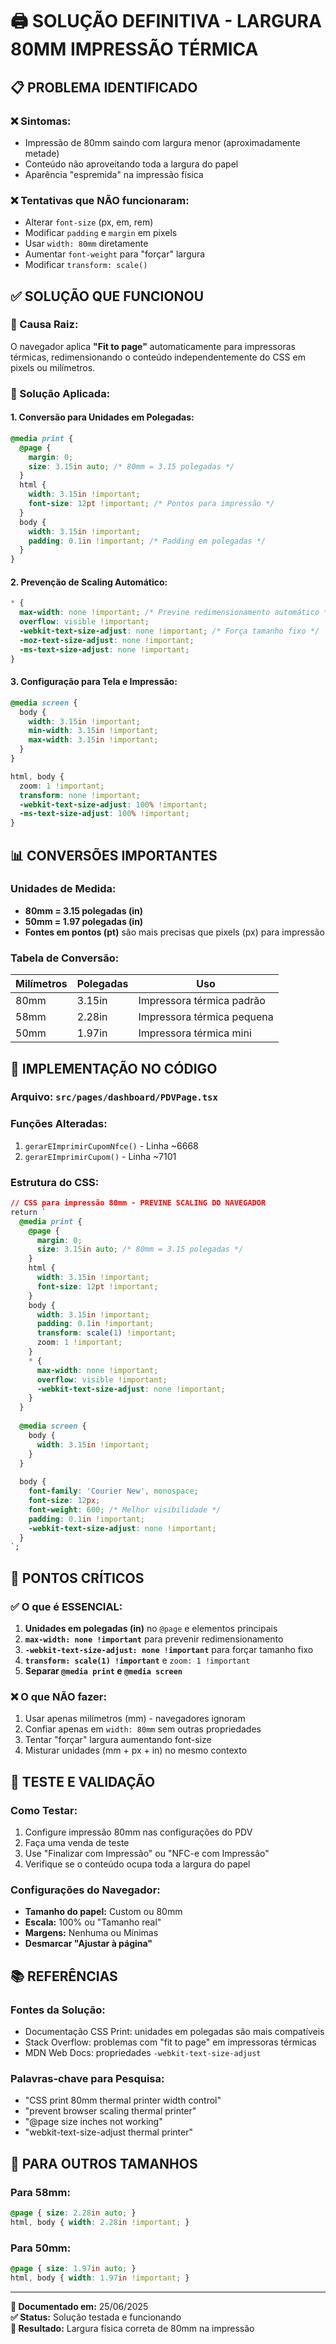 # 🖨️ SOLUÇÃO DEFINITIVA - LARGURA 80MM IMPRESSÃO TÉRMICA

## 📋 **PROBLEMA IDENTIFICADO**

### **❌ Sintomas:**
- Impressão de 80mm saindo com largura menor (aproximadamente metade)
- Conteúdo não aproveitando toda a largura do papel
- Aparência "espremida" na impressão física

### **❌ Tentativas que NÃO funcionaram:**
- Alterar `font-size` (px, em, rem)
- Modificar `padding` e `margin` em pixels
- Usar `width: 80mm` diretamente
- Aumentar `font-weight` para "forçar" largura
- Modificar `transform: scale()`

## ✅ **SOLUÇÃO QUE FUNCIONOU**

### **🎯 Causa Raiz:**
O navegador aplica **"Fit to page"** automaticamente para impressoras térmicas, redimensionando o conteúdo independentemente do CSS em pixels ou milímetros.

### **🔧 Solução Aplicada:**

#### **1. Conversão para Unidades em Polegadas:**
```css
@media print {
  @page { 
    margin: 0; 
    size: 3.15in auto; /* 80mm = 3.15 polegadas */
  }
  html {
    width: 3.15in !important;
    font-size: 12pt !important; /* Pontos para impressão */
  }
  body {
    width: 3.15in !important;
    padding: 0.1in !important; /* Padding em polegadas */
  }
}
```

#### **2. Prevenção de Scaling Automático:**
```css
* {
  max-width: none !important; /* Previne redimensionamento automático */
  overflow: visible !important;
  -webkit-text-size-adjust: none !important; /* Força tamanho fixo */
  -moz-text-size-adjust: none !important;
  -ms-text-size-adjust: none !important;
}
```

#### **3. Configuração para Tela e Impressão:**
```css
@media screen {
  body {
    width: 3.15in !important;
    min-width: 3.15in !important;
    max-width: 3.15in !important;
  }
}

html, body {
  zoom: 1 !important;
  transform: none !important;
  -webkit-text-size-adjust: 100% !important;
  -ms-text-size-adjust: 100% !important;
}
```

## 📊 **CONVERSÕES IMPORTANTES**

### **Unidades de Medida:**
- **80mm = 3.15 polegadas (in)**
- **50mm = 1.97 polegadas (in)**
- **Fontes em pontos (pt)** são mais precisas que pixels (px) para impressão

### **Tabela de Conversão:**
| Milímetros | Polegadas | Uso |
|------------|-----------|-----|
| 80mm | 3.15in | Impressora térmica padrão |
| 58mm | 2.28in | Impressora térmica pequena |
| 50mm | 1.97in | Impressora térmica mini |

## 🔧 **IMPLEMENTAÇÃO NO CÓDIGO**

### **Arquivo:** `src/pages/dashboard/PDVPage.tsx`

### **Funções Alteradas:**
1. `gerarEImprimirCupomNfce()` - Linha ~6668
2. `gerarEImprimirCupom()` - Linha ~7101

### **Estrutura do CSS:**
```css
// CSS para impressão 80mm - PREVINE SCALING DO NAVEGADOR
return `
  @media print {
    @page { 
      margin: 0; 
      size: 3.15in auto; /* 80mm = 3.15 polegadas */
    }
    html {
      width: 3.15in !important;
      font-size: 12pt !important;
    }
    body { 
      width: 3.15in !important;
      padding: 0.1in !important;
      transform: scale(1) !important;
      zoom: 1 !important;
    }
    * {
      max-width: none !important;
      overflow: visible !important;
      -webkit-text-size-adjust: none !important;
    }
  }
  
  @media screen {
    body {
      width: 3.15in !important;
    }
  }
  
  body {
    font-family: 'Courier New', monospace;
    font-size: 12px;
    font-weight: 600; /* Melhor visibilidade */
    padding: 0.1in !important;
    -webkit-text-size-adjust: none !important;
  }
`;
```

## 🎯 **PONTOS CRÍTICOS**

### **✅ O que é ESSENCIAL:**
1. **Unidades em polegadas (in)** no `@page` e elementos principais
2. **`max-width: none !important`** para prevenir redimensionamento
3. **`-webkit-text-size-adjust: none !important`** para forçar tamanho fixo
4. **`transform: scale(1) !important`** e `zoom: 1 !important`
5. **Separar `@media print` e `@media screen`**

### **❌ O que NÃO fazer:**
1. Usar apenas milímetros (mm) - navegadores ignoram
2. Confiar apenas em `width: 80mm` sem outras propriedades
3. Tentar "forçar" largura aumentando font-size
4. Misturar unidades (mm + px + in) no mesmo contexto

## 🧪 **TESTE E VALIDAÇÃO**

### **Como Testar:**
1. Configure impressão 80mm nas configurações do PDV
2. Faça uma venda de teste
3. Use "Finalizar com Impressão" ou "NFC-e com Impressão"
4. Verifique se o conteúdo ocupa toda a largura do papel

### **Configurações do Navegador:**
- **Tamanho do papel:** Custom ou 80mm
- **Escala:** 100% ou "Tamanho real"
- **Margens:** Nenhuma ou Mínimas
- **Desmarcar "Ajustar à página"**

## 📚 **REFERÊNCIAS**

### **Fontes da Solução:**
- Documentação CSS Print: unidades em polegadas são mais compatíveis
- Stack Overflow: problemas com "fit to page" em impressoras térmicas
- MDN Web Docs: propriedades `-webkit-text-size-adjust`

### **Palavras-chave para Pesquisa:**
- "CSS print 80mm thermal printer width control"
- "prevent browser scaling thermal printer"
- "@page size inches not working"
- "webkit-text-size-adjust thermal printer"

## 🔄 **PARA OUTROS TAMANHOS**

### **Para 58mm:**
```css
@page { size: 2.28in auto; }
html, body { width: 2.28in !important; }
```

### **Para 50mm:**
```css
@page { size: 1.97in auto; }
html, body { width: 1.97in !important; }
```

---

**📅 Documentado em:** 25/06/2025  
**✅ Status:** Solução testada e funcionando  
**🎯 Resultado:** Largura física correta de 80mm na impressão
